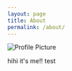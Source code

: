 ```yaml
---
layout: page
title: About
permalink: /about/
---
```


<img src="{{ site.baseurl }}/assets/profile-placeholder.gif" title="Profile Picture" class="profile">

hihi it's me!!
test